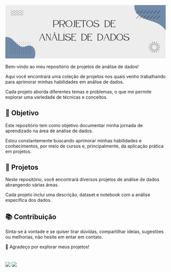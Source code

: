 ![](https://github.com/claudiaanjos/projetos-analise-dados/blob/main/images/image.png)


Bem-vindo ao meu repositório de projetos de análise de dados! 

Aqui você encontrará uma coleção de projetos nos quais venho trabalhando para aprimorar minhas habilidades em análise de dados. 

Cada projeto aborda diferentes temas e problemas, o que me permite explorar uma variedade de técnicas e conceitos.

## 🎯 Objetivo 

Este repositório tem como objetivo documentar minha jornada de aprendizado na área de análise de dados. 

Estou constantemente buscando aprimorar minhas habilidades e conhecimentos, por meio de cursos e, principalmente, da aplicação prática em projetos.

## 📂 Projetos 

Neste repositório, você encontrará diversos projetos de análise de dados abrangendo várias áreas. 

Cada projeto inclui uma descrição, dataset e notebook com a análise específica dos dados. 

## 📚 Contribuição 

Sinta-se à vontade e se quiser tirar dúvidas, compartilhar ideias, sugestões ou melhorias, não hesite em entar em contato.

🤝 Agradeço por explorar meus projetos! 

#

<div>
  <p align="left">
    <a href="https://www.linkedin.com/in/claudia-anjos/" target="_blank"><img src="https://img.shields.io/badge/-LinkedIn-%230077B5?style=for-the-badge&logo=linkedin" target="_blank"></a>
    <a href="https://medium.com/@ndosanjosc" target="_blank"><img src="https://img.shields.io/badge/-Medium-FF5722?style=for-the-badge&logo=medium" target="_blank"></a>
</div>


